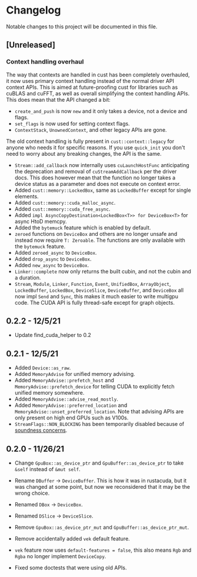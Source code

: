 # Changelog

Notable changes to this project will be documented in this file.

## [Unreleased]

### Context handling overhaul

The way that contexts are handled in cust has been completely overhauled, it now
uses primary context handling instead of the normal driver API context APIs. This 
is aimed at future-proofing cust for libraries such as cuBLAS and cuFFT, as well as
overall simplifying the context handling APIs. This does mean that the API changed a bit:
- `create_and_push` is now `new` and it only takes a device, not a device and flags.
- `set_flags` is now used for setting context flags.
- `ContextStack`, `UnownedContext`, and other legacy APIs are gone.

The old context handling is fully present in `cust::context::legacy` for anyone who needs it for specific reasons. If you use `quick_init` you don't need to worry about
any breaking changes, the API is the same.

- `Stream::add_callback` now internally uses `cuLaunchHostFunc` anticipating the deprecation and removal of `cuStreamAddCallback` per the driver docs. This does however mean that the function no longer takes a device status as a parameter and does not execute on context error.
- Added `cust::memory::LockedBox`, same as `LockedBuffer` except for single elements.
- Added `cust::memory::cuda_malloc_async`.
- Added `cust::memory::cuda_free_async`.
- Added `impl AsyncCopyDestination<LockedBox<T>> for DeviceBox<T>` for async HtoD memcpy.
- Added the `bytemuck` feature which is enabled by default.
- `zeroed` functions on `DeviceBox` and others are no longer unsafe and instead now require `T: Zeroable`. The functions are only available with the `bytemuck` feature.
- Added `zeroed_async` to `DeviceBox`.
- Added `drop_async` to `DeviceBox`.
- Added `new_async` to `DeviceBox`.
- `Linker::complete` now only returns the built cubin, and not the cubin and a duration.
- `Stream`, `Module`, `Linker`, `Function`, `Event`, `UnifiedBox`, `ArrayObject`, `LockedBuffer`, `LockedBox`, `DeviceSlice`, `DeviceBuffer`, and `DeviceBox` all now impl `Send` and `Sync`, this makes
it much easier to write multigpu code. The CUDA API is fully thread-safe except for graph objects.

## 0.2.2 - 12/5/21

- Update find_cuda_helper to 0.2

## 0.2.1 - 12/5/21

- Added `Device::as_raw`.
- Added `MemoryAdvise` for unified memory advising.
- Added `MemoryAdvise::prefetch_host` and `MemoryAdvise::prefetch_device` for telling CUDA to explicitly fetch unified memory somewhere.
- Added `MemoryAdvise::advise_read_mostly`.
- Added `MemoryAdvise::preferred_location` and `MemoryAdvise::unset_preferred_location`.
Note that advising APIs are only present on high end GPUs such as V100s.
- `StreamFlags::NON_BLOCKING` has been temporarily disabled because of [soundness concerns](https://github.com/Rust-GPU/Rust-CUDA/issues/15).

## 0.2.0 - 11/26/21

- Change `GpuBox::as_device_ptr` and `GpuBuffer::as_device_ptr` to take `&self` instead of `&mut self`.
- Rename `DBuffer` -> `DeviceBuffer`. This is how it was in rustacuda, but it was changed
at some point, but now we reconsidered that it may be the wrong choice.
- Renamed `DBox` -> `DeviceBox`.
- Renamed `DSlice` -> `DeviceSlice`.

- Remove `GpuBox::as_device_ptr_mut` and `GpuBuffer::as_device_ptr_mut`.
- Remove accidentally added `vek` default feature.
- `vek` feature now uses `default-features = false`, this also means `Rgb` and `Rgba` no longer implement `DeviceCopy`.

- Fixed some doctests that were using old APIs.
